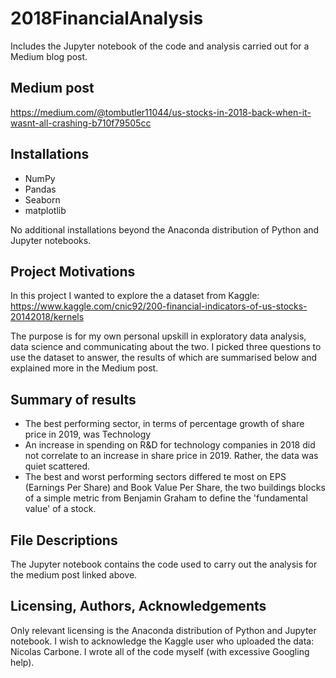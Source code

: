 # 2018FinancialAnalysis
Includes the Jupyter notebook of the code and analysis carried out for a Medium blog post.

## Medium post
https://medium.com/@tombutler11044/us-stocks-in-2018-back-when-it-wasnt-all-crashing-b710f79505cc

## Installations
- NumPy
- Pandas
- Seaborn
- matplotlib

No additional installations beyond the Anaconda distribution of Python and Jupyter notebooks.

## Project Motivations
In this project I wanted to explore the a dataset from Kaggle: https://www.kaggle.com/cnic92/200-financial-indicators-of-us-stocks-20142018/kernels

The purpose is for my own personal upskill in exploratory data analysis, data science and communicating about the two. I picked three questions to use the dataset to answer, the results of which are summarised below and explained more in the Medium post.

## Summary of results
- The best performing sector, in terms of percentage growth of share price in 2019, was Technology
- An increase in spending on R&D for technology companies in 2018 did not correlate to an increase in share price in 2019. Rather, the data was quiet scattered.
- The best and worst performing sectors differed te most on EPS (Earnings Per Share) and Book Value Per Share, the two buildings blocks of a simple metric from Benjamin Graham to define the 'fundamental value' of a stock.

## File Descriptions
The Jupyter notebook contains the code used to carry out the analysis for the medium post linked above.

## Licensing, Authors, Acknowledgements
Only relevant licensing is the Anaconda distribution of Python and Jupyter notebook.
I wish to acknowledge the Kaggle user who uploaded the data: Nicolas Carbone.
I wrote all of the code myself (with excessive Googling help).
